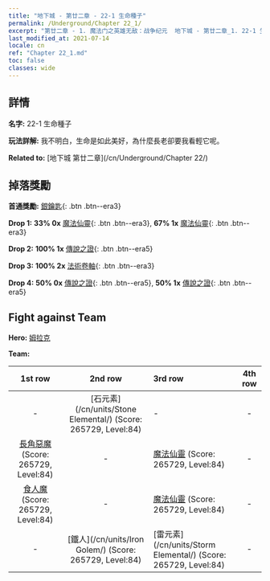 ```yaml
---
title: "地下城 - 第廿二章 - 22-1 生命種子"
permalink: /Underground/Chapter 22_1/
excerpt: "第廿二章 - 1. 魔法门之英雄无敌：战争纪元  地下城 - 第廿二章_1. 22-1 生命種子"
last_modified_at: 2021-07-14
locale: cn
ref: "Chapter 22_1.md"
toc: false
classes: wide
---
```


## 詳情

 **名字:** 22-1 生命種子

 **玩法詳解:**       我不明白，生命是如此美好，為什麼長老卻要我看輕它呢。

 **Related to:** [地下城 第廿二章](/cn/Underground/Chapter 22/)

## 掉落獎勵

 **首通獎勵:** [銀鑰匙](/cn/Items/con_693/){: .btn .btn--era3}

 **Drop 1:** **33% 0x** [魔法仙靈](/cn/Items/unt_262/){: .btn .btn--era3}, **67% 1x** [魔法仙靈](/cn/Items/unt_262/){: .btn .btn--era3}

 **Drop 2:** **100% 1x** [傳說之證](/cn/Items/mat_88/){: .btn .btn--era5}

 **Drop 3:** **100% 2x** [法術卷軸](/cn/Items/con_694/){: .btn .btn--era3}

 **Drop 4:** **50% 0x** [傳說之證](/cn/Items/mat_81/){: .btn .btn--era5}, **50% 1x** [傳說之證](/cn/Items/mat_81/){: .btn .btn--era5}


## Fight against Team
 **Hero:** [姆拉克](/cn/heroes/Mullich/)

 **Team:**


  | 1st row | 2nd row | 3rd row | 4th row |
  |:----:|:----:|:----|:----:|
  | - | [石元素](/cn/units/Stone Elemental/) (Score: 265729, Level:84)  | - | - |
  | [長角惡魔](/cn/units/Demon/) (Score: 265729, Level:84)  | - | [魔法仙靈](/cn/units/Sprite/) (Score: 265729, Level:84)  | - |
  | [食人魔](/cn/units/Ogre/) (Score: 265729, Level:84)  | - | [魔法仙靈](/cn/units/Sprite/) (Score: 265729, Level:84)  | - |
  | - | [鐵人](/cn/units/Iron Golem/) (Score: 265729, Level:84)  | [雷元素](/cn/units/Storm Elemental/) (Score: 265729, Level:84)  | - |


